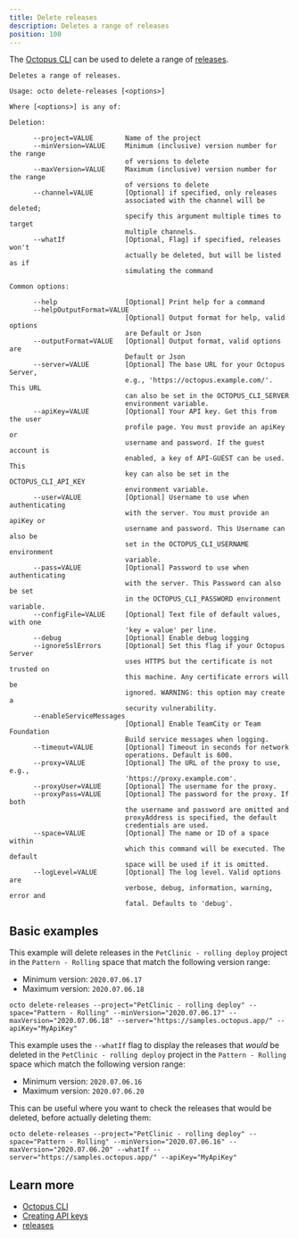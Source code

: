 ```yaml
---
title: Delete releases
description: Deletes a range of releases
position: 100
---
```


The [Octopus CLI](/docs/octopus-rest-api/octopus-cli/index.md) can be used to delete a range of [releases](/docs/managing-releases/index.md).

```text
Deletes a range of releases.

Usage: octo delete-releases [<options>]

Where [<options>] is any of:

Deletion:

      --project=VALUE        Name of the project
      --minVersion=VALUE     Minimum (inclusive) version number for the range
                             of versions to delete
      --maxVersion=VALUE     Maximum (inclusive) version number for the range
                             of versions to delete
      --channel=VALUE        [Optional] if specified, only releases
                             associated with the channel will be deleted;
                             specify this argument multiple times to target
                             multiple channels.
      --whatIf               [Optional, Flag] if specified, releases won't
                             actually be deleted, but will be listed as if
                             simulating the command

Common options:

      --help                 [Optional] Print help for a command
      --helpOutputFormat=VALUE
                             [Optional] Output format for help, valid options
                             are Default or Json
      --outputFormat=VALUE   [Optional] Output format, valid options are
                             Default or Json
      --server=VALUE         [Optional] The base URL for your Octopus Server,
                             e.g., 'https://octopus.example.com/'. This URL
                             can also be set in the OCTOPUS_CLI_SERVER
                             environment variable.
      --apiKey=VALUE         [Optional] Your API key. Get this from the user
                             profile page. You must provide an apiKey or
                             username and password. If the guest account is
                             enabled, a key of API-GUEST can be used. This
                             key can also be set in the OCTOPUS_CLI_API_KEY
                             environment variable.
      --user=VALUE           [Optional] Username to use when authenticating
                             with the server. You must provide an apiKey or
                             username and password. This Username can also be
                             set in the OCTOPUS_CLI_USERNAME environment
                             variable.
      --pass=VALUE           [Optional] Password to use when authenticating
                             with the server. This Password can also be set
                             in the OCTOPUS_CLI_PASSWORD environment variable.
      --configFile=VALUE     [Optional] Text file of default values, with one
                             'key = value' per line.
      --debug                [Optional] Enable debug logging
      --ignoreSslErrors      [Optional] Set this flag if your Octopus Server
                             uses HTTPS but the certificate is not trusted on
                             this machine. Any certificate errors will be
                             ignored. WARNING: this option may create a
                             security vulnerability.
      --enableServiceMessages
                             [Optional] Enable TeamCity or Team Foundation
                             Build service messages when logging.
      --timeout=VALUE        [Optional] Timeout in seconds for network
                             operations. Default is 600.
      --proxy=VALUE          [Optional] The URL of the proxy to use, e.g.,
                             'https://proxy.example.com'.
      --proxyUser=VALUE      [Optional] The username for the proxy.
      --proxyPass=VALUE      [Optional] The password for the proxy. If both
                             the username and password are omitted and
                             proxyAddress is specified, the default
                             credentials are used.
      --space=VALUE          [Optional] The name or ID of a space within
                             which this command will be executed. The default
                             space will be used if it is omitted.
      --logLevel=VALUE       [Optional] The log level. Valid options are
                             verbose, debug, information, warning, error and
                             fatal. Defaults to 'debug'.
```

## Basic examples

This example will delete releases in the `PetClinic - rolling deploy` project in the `Pattern - Rolling` space that match the following version range:

- Minimum version: `2020.07.06.17`
- Maximum version: `2020.07.06.18`

```text
octo delete-releases --project="PetClinic - rolling deploy" --space="Pattern - Rolling" --minVersion="2020.07.06.17" --maxVersion="2020.07.06.18" --server="https://samples.octopus.app/" --apiKey="MyApiKey"
```

This example uses the `--whatIf` flag to display the releases that *would* be deleted in the `PetClinic - rolling deploy` project in the `Pattern - Rolling` space which match the following version range:

- Minimum version: `2020.07.06.16`
- Maximum version: `2020.07.06.20`

This can be useful where you want to check the releases that would be deleted, before actually deleting them:

```text
octo delete-releases --project="PetClinic - rolling deploy" --space="Pattern - Rolling" --minVersion="2020.07.06.16" --maxVersion="2020.07.06.20" --whatIf --server="https://samples.octopus.app/" --apiKey="MyApiKey"
```

## Learn more

- [Octopus CLI](/docs/octopus-rest-api/octopus-cli/index.md)
- [Creating API keys](/docs/octopus-rest-api/how-to-create-an-api-key.md)
- [releases](/docs/managing-releases/index.md)
